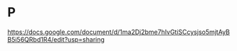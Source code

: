 # P 
https://docs.google.com/document/d/1ma2Dj2bme7hIvGtiSCcysjso5mjtAyBB5i56QRbd1R4/edit?usp=sharing
